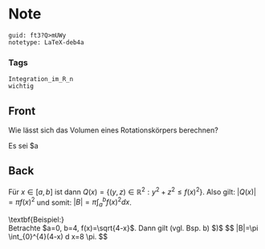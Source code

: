 # Note
```
guid: ft3?Q>mUWy
notetype: LaTeX-deb4a
```

### Tags
```
Integration_im_R_n
wichtig
```

## Front
Wie lässt sich das Volumen eines Rotationskörpers berechnen?
<div>
  Es sei $a
</div>

## Back
Für $x \in[a, b]$ ist dann $Q(x)=\left\{(y, z) \in \mathbb{R}^{2}:
y^{2}+z^{2} \leq f(x)^{2}\right\} .$ Also gilt: $|Q(x)|=\pi
f(x)^{2}$ und somit: $|B|=\pi \int_{a}^{b} f(x)^{2} d x$.
<div>
  \textbf{Beispiel:}
</div>
<div>
  Betrachte $a=0, b=4, f(x)=\sqrt{4-x}$. Dann gilt (vgl. Bsp. b)
  $)$ $$ |B|=\pi \int_{0}^{4}(4-x) d x=8 \pi. $$
</div>
